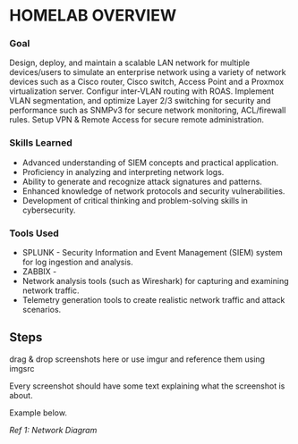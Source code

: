 # HOMELAB OVERVIEW

### Goal
Design, deploy, and maintain a scalable LAN network for multiple devices/users to simulate an enterprise network using a variety of network devices such as a Cisco router, Cisco switch, Access Point and a Proxmox virtualization server. Configur inter-VLAN routing with ROAS. Implement VLAN segmentation, and optimize Layer 2/3 switching for security and performance such as SNMPv3 for secure network monitoring, ACL/firewall rules. Setup VPN & Remote Access for secure remote administration.


### Skills Learned

- Advanced understanding of SIEM concepts and practical application.
- Proficiency in analyzing and interpreting network logs.
- Ability to generate and recognize attack signatures and patterns.
- Enhanced knowledge of network protocols and security vulnerabilities.
- Development of critical thinking and problem-solving skills in cybersecurity.

### Tools Used

- SPLUNK - Security Information and Event Management (SIEM) system for log ingestion and analysis.
- ZABBIX - 
- Network analysis tools (such as Wireshark) for capturing and examining network traffic.
- Telemetry generation tools to create realistic network traffic and attack scenarios.

## Steps
drag & drop screenshots here or use imgur and reference them using imgsrc

Every screenshot should have some text explaining what the screenshot is about.

Example below.

*Ref 1: Network Diagram*
